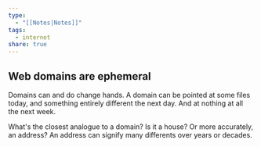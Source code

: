 ```yaml
---
type:
  - "[[Notes|Notes]]"
tags:
  - internet
share: true
---
```


## Web domains are ephemeral

Domains can and do change hands. A domain can be pointed at some files today, and something entirely different the next day. And at nothing at all the next week.

What's the closest analogue to a domain? Is it a house? Or more accurately, an address? An address can signify many differents over years or decades.

